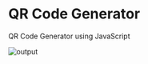 # QR Code Generator
QR Code Generator using JavaScript

![output](https://github.com/user-attachments/assets/7784a793-52c3-40f3-9ce8-aef6de28e9df)

